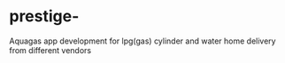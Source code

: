 # prestige-
Aquagas app development for lpg(gas) cylinder and water home delivery from different vendors
